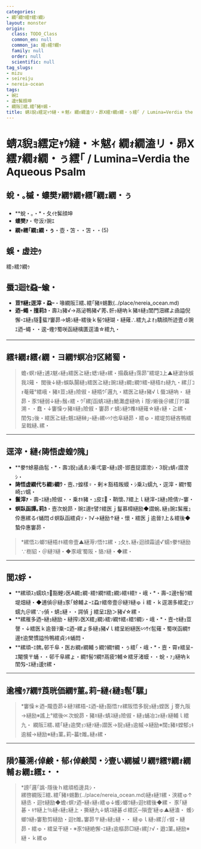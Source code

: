 ```yaml
---
categories:
- 繝｢繝ｳ繧ｹ繧ｿ繝ｼ
layout: monster
origin:
  class: TODO_Class
  common_en: null
  common_ja: 繧ｯ繧ｸ繝ｩ
  family: null
  order: null
  scientific: null
tag_slugs:
- mizu
- seireiju
- nereia-ocean
tags:
- 豌ｴ
- 邊ｾ髴顔坤
- 繝阪Ξ繧､繧｢豬ｷ蜴・
title: 蜻ｽ貎ｮ繧定ｬｳ縺・＊魃ｨ 繝ｫ繝溘リ・昴Χ繧ｧ繝ｫ繝・ぅ繧｢ / Lumina=Verdia the Aqueous Psalm
---
```


# 蜻ｽ貎ｮ繧定ｬｳ縺・＊魃ｨ 繝ｫ繝溘リ・昴Χ繧ｧ繝ｫ繝・ぅ繧｢ / Lumina=Verdia the Aqueous Psalm

## 蛻・｡槭・螻樊ｧ繝ｻ繝ｬ繧｢繝ｪ繝・ぅ
* **蛻・｡・*・夂ｲｾ髴顔坤  
* **螻樊ｧ**・夸汳ｧ豌ｴ  
* **繝ｬ繧｢繝ｪ繝・ぅ**・壺・笘・・笘・・(5)

## 蜈・虚迚ｩ
繧ｯ繧ｸ繝ｩ

## 蜃ｺ迴ｾ蝨ｰ蝓・
* **荳ｻ縺ｪ逕滓・蝨ｰ**・喙繝阪Ξ繧､繧｢豬ｷ蜴歉(../place/nereia_ocean.md)  
* **迺ｰ蠅・擅莉ｶ**・壽ｽｮ豬√→鬲泌鴨豬√′莠､骭ｯ縺吶ｋ豬ｷ縺ｮ閨門沺縲よ凾謚倪懈ｰｴ縺ｮ隧蜚ｱ窶昴→蜻ｼ縺ｰ繧後ｋ髻ｳ縺瑚・縺薙∴繧九よｵｮ驕顔所迹壹ｄ豌ｴ迺ｰ蠅・・逡ｰ蟶ｸ蜀咲函縺檎匱逕溘☆繧九・

---

## 繧ｷ繝ｫ繧ｨ繝・ヨ繝ｻ螟冶ｦ区緒蜀・
> 蟾ｨ螟ｧ縺ｪ逋ｽ魃ｨ縺ｮ繧医≧縺ｪ蟋ｿ縺ｫ縲・搨驫縺ｮ霈昴″繧堤ｺ上▲縺滄怺蜈我ｽ薙・ 
> 閭後↓縺ｯ蜈臥腸縺ｮ繧医≧縺ｪ豌ｴ縺ｮ繝ｪ繝ｳ繧ｰ縺梧ｵｮ縺九・縲∬ｺｫ菴薙°繧峨・豬ｷ荳ｭ縺ｮ險俶・縺梧ｳ｢邏九・繧医≧縺ｫ豬√ｌ蜃ｺ縺吶・ 
> 縺昴・豕ｳ縺弱↓縺ｯ鬚ｨ繧・ｳ｢縲∫函蜻ｽ縺ｮ鮠灘虚縺吶ｉ隱ｿ蜥後＠縲∬ｦｳ蟇溯・・蠢・↓窶懆ヮ豬ｷ縺ｮ險俶・窶昴ｒ蜻ｼ縺ｳ襍ｷ縺薙☆縺ｨ縺・≧縲・ 
> 閨匁ｭ後・繧医≧縺ｪ魑ｴ縺榊｣ｰ縺ｯ縲∽ｸ也阜縺昴・繧ゅ・繧堤剪縺吝鴨繧呈戟縺､縲・

---

## 逕滓・縺ｨ陦悟虚蝗ｳ隗｣
* **豢ｻ蜍墓凾髢・*・壽ｺ貎ｮ譎ゑｼ乗弌霎ｰ縺ｮ謗･邯壼捉譛滂ｼ・3貎ｮ蜻ｨ譛滂ｼ・ 
* **陦悟虚繝代ち繝ｼ繝ｳ**・壼､ｧ蝗樣♀・剰＊豁梧叛蟆・ｼ乗ｽｮ蠕九・逕滓・繝ｻ蜀崎ｪｿ蠕・ 
* **鬟滓ｧ**・壽ｰｴ縺ｮ險俶・・乗ｵｷ豬・ｭ皮ｴ・鞘懷､ｱ繧上ｌ縺滓ｰｴ縺ｮ險倩ｿｰ窶・ 
* **螟臥函譚｡莉ｶ**・壼次蛻昴・豌ｴ邊ｾ譬ｸ繧医ｊ鬘慕樟縺励◆譛蜿､縺ｮ豌ｴ髴雁ｭ伜惠縲るｲ蛹悶ｄ螟臥函繧貞ｿ・ｦ√→縺励↑縺・懷・繧医ｊ逾晉ｦ上＆繧後◆蟄伜惠窶昴・

> *縲悟ｽｼ螂ｳ縺梧ｵｷ繧帝壹▲縺溽ｿ悟ｹｴ縲・ｭ夂ｾ､縺ｨ迴顔霜遉√′蠕ｩ豢ｻ縺励∵椡貂・＠縺ｦ縺・◆豕峨′蜀阪・貉ｧ縺・◆縲・

---

## 閭ｽ蜉・
* **縲頑ｽｮ蠕玖ｩ豁鯉ｼ医Α繝ｪ繝･繧ｹ繝ｻ繧ｪ繝ｼ繧ｷ繧ｹ・峨・*・壽ｰｴ邊ｾ髻ｳ繧堤畑縺・◆逋偵＠縺ｮ豕｢蜍輔よｰｴ蝨ｧ繧帝壹＠縺ｦ縺ゅｉ繧・ｋ逕溷多繧定ｪｿ蠕九＠縲∵ｯ偵・蜻ｪ縺・・諤偵ｊ繧呈ｴ励＞豬√☆縲・ 
* **縲雁多迺ｰ縺ｮ縺励・縺搾ｼ医Χ繧｣繝ｼ繧ｿ繝ｻ繧ｨ繧ｳ繝ｼ・峨・*・壼ｰｾ縺ｮ荳謦・↓繧医ｋ逾晉ｦ乗ｰｴ迺ｰ縲ょ多縺ｮ豬√ｌ繧呈紛縺医∽ｻｲ髢薙・蜀咲函繝ｻ邊ｾ逾樊慣謚怜鴨繧貞ｼｷ蛹悶・ 
* **縲頑ｰｴ髀｡邨千阜・医お繝ｫ繝輔ぅ繝ｳ繝ｻ繝・ぅ繧｢・峨・*・壼・霄ｫ繧呈ｰｴ閹懊〒蛹・・邨千阜縲ょ・繝ｻ髻ｳ繝ｻ鬲疲ｳ輔☆繧牙渚蟆・・蛻・ｧ｣縺吶ｋ閨匁ｰｴ縺ｮ逶ｾ縲・

---

## 逾櫁ｩｱ繝ｻ莨晄価繝ｻ菫｡莉ｰ縺ｨ縺ｮ髢｢騾｣
> *窶懆＊迺ｰ隴壺昴↓縺ｦ縲梧ｰｴ迺ｰ縺ｮ豁悟ｧｫ縲阪悟多貎ｮ縺ｮ螳医ｊ謇九阪→縺励※謠上°繧後∝次蛻昴・豬ｷ縺ｨ蜻ｽ縺ｮ險俶・縺ｮ蛹冶ｺｫ縺ｨ縺輔ｌ繧九・ 
> 繝阪Ξ繧､繧｢縺ｮ逾樊ｮｿ縺ｧ縺ｯ譛医→貎ｮ縺ｮ逾槭→縺励※闊ｪ豬ｷ螳郁ｭｷ逾槭→縺励※縺ｮ菫｡莉ｰ蟇ｾ雎｡縺ｫ縲・

---

## 隕ｳ蟇溯ｨ倬鹸・郁ｨ倬鹸閠・ｼ壹い繝槭リ繝ｻ繧ｻ繝ｫ繝輔ぉ繝ｪ繧ｪ・・

> *謗｢邏｢譌･隱後ｈ繧頑栢邊具ｼ・  
> 縲啓繝阪Ξ繧､繧｢豬ｷ蜴歉(../place/nereia_ocean.md)縺ｫ縺ｦ縲・浹繧ゅ↑縺丞・迴ｾ縺励◆蟾ｨ螟ｧ迺ｰ縺ｨ縺ｨ繧ゅ↓蠖ｼ螂ｳ縺ｯ迴ｾ繧後◆縲・ 
> 豕｢縺碁・ｷｻ縺上％縺ｨ縺ｪ縺上・撕縺九↓蜻ｽ縺碁ｄ繧区─隕壹′縺ゅ▲縺溘・ 
> 蠖ｼ螂ｳ縺ｯ窶懃剪縺励・迴ｾ雎｡窶昴〒縺ｯ縺ｪ縺・・ 
> 縺ゅｌ縺ｯ縲∬ｨ俶・縺昴・繧ゅ・繧呈干縺・※豕ｳ縺絶懈ｰｴ縺ｮ逾樞昴□縺ｨ縲∫ｧ√・遒ｺ菫｡縺励※縺・ｋ縲ゅ